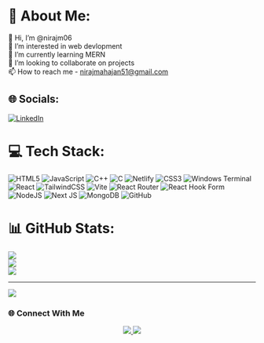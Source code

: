 # 💫 About Me:
👋 Hi, I’m @nirajm06<br>👀 I’m interested in web devlopment<br>🌱 I’m currently learning MERN<br>💞️ I’m looking to collaborate on projects<br>📫 How to reach me - nirajmahajan51@gmail.com


## 🌐 Socials:
[![LinkedIn](https://img.shields.io/badge/LinkedIn-%230077B5.svg?logo=linkedin&logoColor=white)](https://www.linkedin.com/in/nirajm344/) 

# 💻 Tech Stack:
![HTML5](https://img.shields.io/badge/html5-%23E34F26.svg?style=for-the-badge&logo=html5&logoColor=white) ![JavaScript](https://img.shields.io/badge/javascript-%23323330.svg?style=for-the-badge&logo=javascript&logoColor=%23F7DF1E) ![C++](https://img.shields.io/badge/c++-%2300599C.svg?style=for-the-badge&logo=c%2B%2B&logoColor=white) ![C](https://img.shields.io/badge/c-%2300599C.svg?style=for-the-badge&logo=c&logoColor=white) ![Netlify](https://img.shields.io/badge/netlify-%23000000.svg?style=for-the-badge&logo=netlify&logoColor=#00C7B7) ![CSS3](https://img.shields.io/badge/css3-%231572B6.svg?style=for-the-badge&logo=css3&logoColor=white) ![Windows Terminal](https://img.shields.io/badge/Windows%20Terminal-%234D4D4D.svg?style=for-the-badge&logo=windows-terminal&logoColor=white) ![React](https://img.shields.io/badge/react-%2320232a.svg?style=for-the-badge&logo=react&logoColor=%2361DAFB) ![TailwindCSS](https://img.shields.io/badge/tailwindcss-%2338B2AC.svg?style=for-the-badge&logo=tailwind-css&logoColor=white) ![Vite](https://img.shields.io/badge/vite-%23646CFF.svg?style=for-the-badge&logo=vite&logoColor=white) ![React Router](https://img.shields.io/badge/React_Router-CA4245?style=for-the-badge&logo=react-router&logoColor=white) ![React Hook Form](https://img.shields.io/badge/React%20Hook%20Form-%23EC5990.svg?style=for-the-badge&logo=reacthookform&logoColor=white) ![NodeJS](https://img.shields.io/badge/node.js-6DA55F?style=for-the-badge&logo=node.js&logoColor=white) ![Next JS](https://img.shields.io/badge/Next-black?style=for-the-badge&logo=next.js&logoColor=white) ![MongoDB](https://img.shields.io/badge/MongoDB-%234ea94b.svg?style=for-the-badge&logo=mongodb&logoColor=white) ![GitHub](https://img.shields.io/badge/github-%23121011.svg?style=for-the-badge&logo=github&logoColor=white)
# 📊 GitHub Stats:
![](https://github-readme-stats.vercel.app/api?username=nirajm06&theme=onedark&hide_border=false&include_all_commits=false&count_private=false)<br/>
![](https://github-readme-streak-stats.herokuapp.com/?user=nirajm06&theme=onedark&hide_border=false)<br/>
![](https://github-readme-stats.vercel.app/api/top-langs/?username=nirajm06&theme=onedark&hide_border=false&include_all_commits=false&count_private=false&layout=compact)

---
[![](https://visitcount.itsvg.in/api?id=nirajm06&icon=6&color=1)](https://visitcount.itsvg.in)

### 🌐 Connect With Me
<p align="center">
  <a href="https://www.linkedin.com/in/https://www.linkedin.com/in/nirajm344/" target="_blank">
    <img src="https://img.shields.io/badge/LinkedIn-blue?logo=linkedin&logoColor=white" />
  </a>
  <a href="mailto:nirajmahajan51@gmail.com">
    <img src="https://img.shields.io/badge/Email-D14836?logo=gmail&logoColor=white" />
  </a>
</p>


<!-- Proudly created with GPRM ( https://gprm.itsvg.in ) -->

<!---
nirajm06/nirajm06 is a ✨ special ✨ repository because its `README.md` (this file) appears on your GitHub profile.
You can click the Preview link to take a look at your changes.
--->
